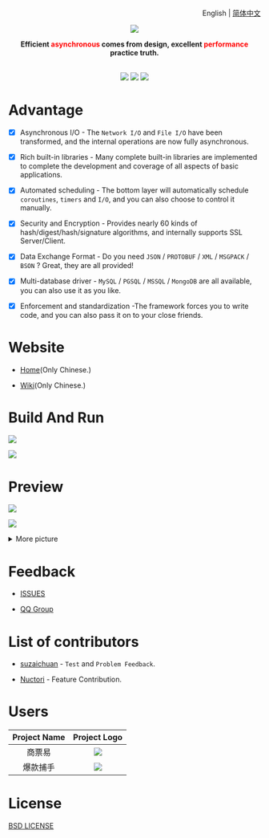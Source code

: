 <h1></h1>
<div align="right">

  English | [简体中文](README_zh-cn.md)

</div>

<div align="center">
  <p>
    <img align="center" src="https://doc.cfadmin.cn/images/logo.png" />
  </p>
  <b>Efficient <font color="red">asynchronous</font> comes from design, excellent <font color="red">performance</font> practice truth.</b>
  <br><br>
  <p>
    <a>
      <img src="https://img.shields.io/badge/Author-CandyMi-red.svg"/>
    </a>
    <a>
      <img src="https://img.shields.io/static/v1?label=License&message=BSD&color=green"/>
    </a>
    <a>
      <img src="https://img.shields.io/static/v1?label=Platform&message=Windows/MacOSX/BSD/Linux&color=9cf"/>
    </a>
  </p>
</div>

# Advantage

  - [x] Asynchronous I/O - The `Network I/O` and `File I/O` have been transformed, and the internal operations are now fully asynchronous.

  - [x] Rich built-in libraries - Many complete built-in libraries are implemented to complete the development and coverage of all aspects of basic applications.

  - [x] Automated scheduling - The bottom layer will automatically schedule `coroutines`, `timers` and `I/O`, and you can also choose to control it manually.

  - [x] Security and Encryption - Provides nearly 60 kinds of hash/digest/hash/signature algorithms, and internally supports SSL Server/Client.

  - [x] Data Exchange Format - Do you need `JSON` / `PROTOBUF` / `XML` / `MSGPACK` / `BSON` ? Great, they are all provided!

  - [x] Multi-database driver - `MySQL` / `PGSQL` / `MSSQL` / `MongoDB` are all available, you can also use it as you like.

  - [x] Enforcement and standardization -The framework forces you to write code, and you can also pass it on to your close friends.

# Website

  * [Home](https://cfadmin.cn/)(Only Chinese.)

  * [Wiki](https://doc.cfadmin.cn/)(Only Chinese.)

# Build And Run

<p><img src="https://raw.githubusercontent.com/wiki/CandyMi/cfadmin/images/build.gif"/></p>

<p><img src="https://raw.githubusercontent.com/wiki/CandyMi/cfadmin/images/run.gif"/></p>

# Preview

<p><img src="https://raw.githubusercontent.com/wiki/CandyMi/cfadmin/images/pre-login.png"/></p>

<p><img src="https://raw.githubusercontent.com/wiki/CandyMi/cfadmin/images/pre-dashboard.png"/></p>

<details>  <summary> More picture </summary>

<p><img src="https://raw.githubusercontent.com/wiki/CandyMi/cfadmin/images/pre-profile.png"/></p>

<p><img src="https://raw.githubusercontent.com/wiki/CandyMi/cfadmin/images/pre-user.png"/></p>

<p><img src="https://raw.githubusercontent.com/wiki/CandyMi/cfadmin/images/pre-role.png"/></p>

<p><img src="https://raw.githubusercontent.com/wiki/CandyMi/cfadmin/images/pre-header.png"/></p>

<p><img src="https://raw.githubusercontent.com/wiki/CandyMi/cfadmin/images/pre-aside.png"/></p>

<p><img src="https://raw.githubusercontent.com/wiki/CandyMi/cfadmin/images/pre-lang.png"/></p>

</details>

# Feedback

  * [ISSUES](https://github.com/CandyMi/cfadmin/issues)

  * [QQ Group](https://shang.qq.com/wpa/qunwpa?idkey=5cc977ebaf4eb17391b2c6b03eb0ee36e3d3c1871bc95ba3c96ffc426a9dc907)

# List of contributors

  * [suzaichuan](https://github.com/suzaichuan) - `Test` and `Problem Feedback`.
  
  * [Nuctori](https://github.com/Nuctori) - Feature Contribution.

# Users

  |Project Name|Project Logo|
  |:-:|:-:|
  |商票易|![](https://raw.githubusercontent.com/wiki/CandyMi/cfadmin/images/company-2.png)
  |爆款捕手|![](https://raw.githubusercontent.com/wiki/CandyMi/cfadmin/images/company-1.png)|

# License

  [BSD LICENSE](https://github.com/CandyMi/cfadmin/blob/master/LICENSE)
